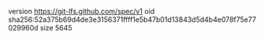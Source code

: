 version https://git-lfs.github.com/spec/v1
oid sha256:52a375b69d4de3e3156371ffff1e5b47b01d13843d5d4b4e078f75e77029960d
size 5645
